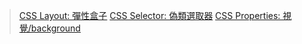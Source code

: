 > [CSS Layout: 彈性盒子](https://docs.f2e.idv.tw/css/properties-flex.html)
> [CSS Selector: 偽類選取器](https://docs.f2e.idv.tw/css/selector-pseudo.html)
> [CSS Properties: 視覺/background](https://docs.f2e.idv.tw/css/properties-visual.html#backgroud)